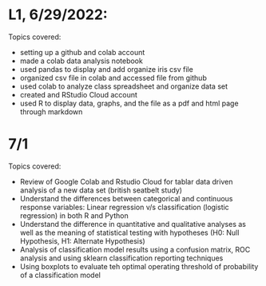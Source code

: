 # L1, 6/29/2022:

Topics covered:
 - setting up a github and colab account
 - made a colab data analysis notebook
 - used pandas to display and add organize iris csv file
 - organized csv file in colab and accessed file from github
 - used colab to analyze class spreadsheet and organize data set
 - created and RStudio Cloud account
 - used R to display data, graphs, and the file as a pdf and html page through markdown

# 7/1

Topics covered:
 - Review of Google Colab and Rstudio Cloud for tablar data driven analysis of a new data set (british seatbelt study)
 - Understand the differences between categorical and continuous response variables: Linear regression v/s classification (logistic regression) in both R and Python
 - Understand the difference in quantitative and qualitative analyses as well as the meaning of statistical testing with hypotheses (H0: Null Hypothesis, H1: Alternate Hypothesis)
 - Analysis of classification model results using a confusion matrix, ROC analysis and using sklearn classification reporting techniques
 - Using boxplots to evaluate teh optimal operating threshold of probability of a classification model
